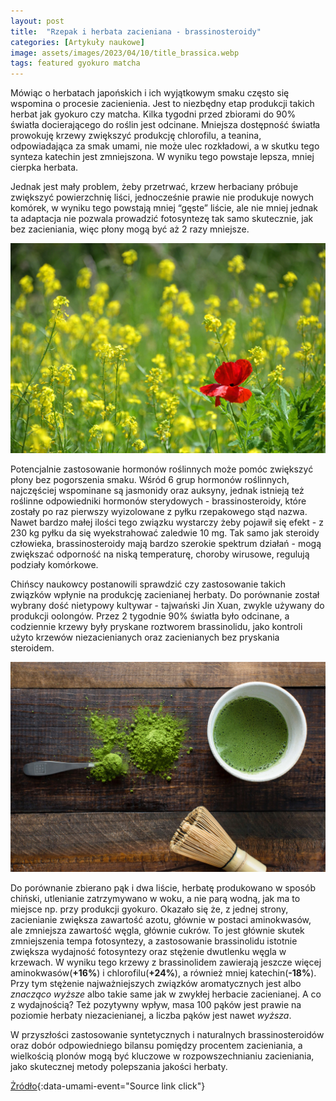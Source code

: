 ```yaml
---
layout: post
title:  "Rzepak i herbata zacieniana - brassinosteroidy"
categories: [Artykuły naukowe]
image: assets/images/2023/04/10/title_brassica.webp
tags: featured gyokuro matcha
---
```

Mówiąc o herbatach japońskich i ich wyjątkowym smaku często się wspomina o procesie zacienienia. Jest to niezbędny etap produkcji takich herbat jak gyokuro czy matcha. Kilka tygodni przed zbiorami do 90% światła docierającego do roślin jest odcinane. Mniejsza dostępność światła prowokuję krzewy zwiększyć produkcję chlorofilu, a teanina, odpowiadająca za smak umami, nie może ulec rozkładowi, a w skutku tego synteza katechin jest zmniejszona. W wyniku tego powstaje lepsza, mniej cierpka herbata.

Jednak jest mały problem, żeby przetrwać, krzew herbaciany próbuje zwiększyć powierzchnię liści, jednocześnie prawie nie produkuje nowych komórek, w wyniku tego powstają mniej “gęste” liście, ale nie mniej jednak ta adaptacja nie pozwala prowadzić fotosyntezę tak samo skutecznie, jak bez zacieniania, więc płony mogą być aż 2 razy mniejsze.

![rzepak](/assets/images/2023/04/10/brassica_2.webp)

Potencjalnie zastosowanie hormonów roślinnych może pomóc zwiększyć płony bez pogorszenia smaku. Wśród 6 grup hormonów roślinnych, najczęściej wspominane są jasmonidy oraz auksyny, jednak istnieją też roślinne odpowiedniki hormonów sterydowych - brassinosteroidy,  które zostały po raz pierwszy wyizolowane z pyłku rzepakowego stąd nazwa. Nawet bardzo małej ilości tego związku wystarczy żeby pojawił się efekt -  z 230 kg pyłku da się wyekstrahować zaledwie 10 mg. Tak samo jak steroidy człowieka,  brassinosteroidy mają bardzo szerokie spektrum działań - mogą zwiększać odporność na niską temperaturę, choroby wirusowe, regulują podziały komórkowe. 

Chińscy naukowcy postanowili sprawdzić czy zastosowanie takich związków wpłynie na produkcję zacienianej herbaty. Do porównanie został wybrany dość nietypowy kultywar - tajwański Jin Xuan, zwykle używany do produkcji oolongów. Przez 2 tygodnie 90% światła było odcinane, a codziennie krzewy były pryskane roztworem brassinolidu, jako kontroli użyto krzewów niezacienianych oraz zacienianych bez pryskania steroidem. 

![matcha](/assets/images/2023/04/10/matcha.webp)

Do porównanie zbierano pąk i dwa liście, herbatę produkowano w sposób chiński, utlenianie zatrzymywano w woku, a nie parą wodną, jak ma to miejsce np. przy produkcji gyokuro. Okazało się że, z jednej strony, zacienianie zwiększa zawartość azotu, głównie w postaci aminokwasów, ale zmniejsza zawartość węgla, głównie cukrów. To jest głównie skutek zmniejszenia tempa fotosyntezy, a zastosowanie brassinolidu istotnie zwiększa wydajność fotosyntezy oraz stężenie dwutlenku węgla w krzewach. W wyniku tego krzewy z brassinolidem zawierają jeszcze więcej aminokwasów(**+16%**) i chlorofilu(**+24%**), a również mniej katechin(**-18%**). Przy tym stężenie najważniejszych związków aromatycznych jest albo *znacząco wyższe* albo takie same jak w zwykłej herbacie zacienianej. A co z wydajnością? Też pozytywny wpływ, masa 100 pąków jest prawie na poziomie herbaty niezacienianej, a liczba pąków jest nawet *wyższa*.

W przyszłości zastosowanie syntetycznych i naturalnych brassinosteroidów oraz dobór odpowiedniego bilansu pomiędzy procentem zacieniania, a wielkością plonów mogą być kluczowe w rozpowszechnianiu zacieniania, jako skutecznej metody polepszania jakości herbaty. 


[Żródło](https://doi.org/10.1016/j.foodchem.2022.134969){:data-umami-event="Source link click"}
